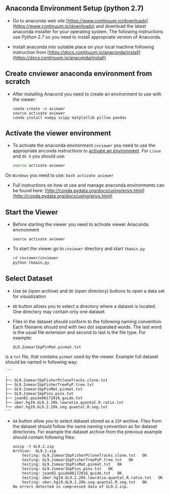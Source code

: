 ## Anaconda Environment Setup (python 2.7)

* Go to anaconda web site 
[https://www.continuum.io/downloads](https://www.continuum.io/downloads)
and download the latest anaconda installer for your operating system. The following
instructions use *Python 2.7* so you need to install appropriate version 
of Anaconda. 

* Install anaconda into suitable place on your local machine following
instruction from 
[https://docs.continuum.io/anaconda/install](https://docs.continuum.io/anaconda/install)

## Create cnviewer anaconda environment from scratch

* After installing Anacond you need to create an environment to use with the viewer:

    ```
    conda create -n aviewer
    source activate aviewer
    conda install numpy scipy matplotlib pillow pandas
    ```

## Activate the viewer environment

* To activate the anaconda environment `cnviewer` you need to use the appropriate
anconda instructions to 
[activate an environment](http://conda.pydata.org/docs/using/envs.html#change-environments-activate-deactivate). 
For `Linux` and `OS X` you should
use:

    ```bash
    source activate aviewer
    ```
On `Windows` you need to use:
    ```bash
    activate aviewer
    ```

* Full instructions on how ot use and manage anaconda environments can be found
here: [http://conda.pydata.org/docs/using/envs.html](http://conda.pydata.org/docs/using/envs.html)


## Start the Viewer
* Before starting the viewer you need to activate viewer Anaconda environment
    ```
    source activate aviewer
    ```

* To start the viewer go to `cnviewer` directory and start `tkmain.py`

    ```bash
    cd cnviewer/cnviewer
    python tkmain.py
    ```

## Select Dataset

* Use `OA` (open archive) and `OD` (open directory) buttons to open a data set 
for visualization

* `OD` button allows you to select a directory where a dataset is located.
One directory may contain only one dataset.

* Files in the dataset should conform to the following naming convention. Each filename
should end with two dot separated words. The last word is the usual file extension
and second to last is the file type. For example:

    ```
    GL9.2smear1bpPinMat.pinmat.txt
    ```
is a `txt` file, that contains `pinmat` used by the viewer. Example full dataset
should be named in following way:

    ```
    .
    ├── GL9.2smear1bpFisherPcloneTracks.clone.txt
    ├── GL9.2smear1bpFisherTreePyP.tree.txt
    ├── GL9.2smear1bpPinMat.pinmat.txt
    ├── GL9.2smear1bpPins.pins.txt
    ├── joan02.guide06172016.guide.txt
    ├── uber.hg19.GL9.2.20k.lowratio.quantal.R.ratio.txt
    └── uber.hg19.GL9.2.20k.seg.quantal.R.seg.txt
    ```

* `OA` button allow you to select dataset stored as a `ZIP` archive. Files from the
dataset should follow the same naming convention as for dataset directories.
For example the dataset archive from the previous example should contain following 
files:

    ```
    unzip -t GL9.2.zip 
    Archive:  GL9.2.zip
        testing: GL9.2smear1bpFisherPcloneTracks.clone.txt   OK
        testing: GL9.2smear1bpFisherTreePyP.tree.txt   OK
        testing: GL9.2smear1bpPinMat.pinmat.txt   OK
        testing: GL9.2smear1bpPins.pins.txt   OK
        testing: joan02.guide06172016.guide.txt   OK
        testing: uber.hg19.GL9.2.20k.lowratio.quantal.R.ratio.txt   OK
        testing: uber.hg19.GL9.2.20k.seg.quantal.R.seg.txt   OK
    No errors detected in compressed data of GL9.2.zip.
    ```
    
